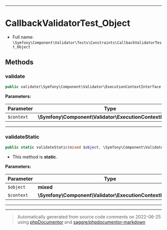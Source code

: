 ***

# CallbackValidatorTest_Object





* Full name: `\Symfony\Component\Validator\Tests\Constraints\CallbackValidatorTest_Object`




## Methods


### validate



```php
public validate(\Symfony\Component\Validator\ExecutionContextInterface $context): mixed
```








**Parameters:**

| Parameter | Type | Description |
|-----------|------|-------------|
| `$context` | **\Symfony\Component\Validator\ExecutionContextInterface** |  |




***

### validateStatic



```php
public static validateStatic(mixed $object, \Symfony\Component\Validator\ExecutionContextInterface $context): mixed
```



* This method is **static**.




**Parameters:**

| Parameter | Type | Description |
|-----------|------|-------------|
| `$object` | **mixed** |  |
| `$context` | **\Symfony\Component\Validator\ExecutionContextInterface** |  |




***


***
> Automatically generated from source code comments on 2022-06-25 using [phpDocumentor](http://www.phpdoc.org/) and [saggre/phpdocumentor-markdown](https://github.com/Saggre/phpDocumentor-markdown)
